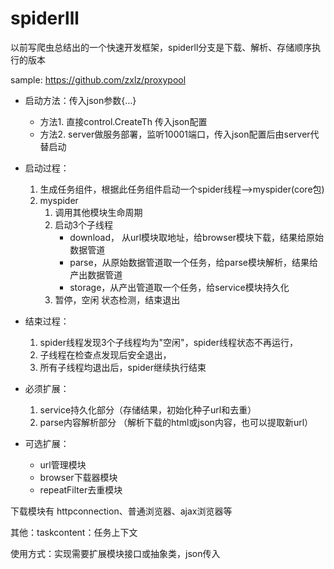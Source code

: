 # spiderlll
 以前写爬虫总结出的一个快速开发框架，spiderll分支是下载、解析、存储顺序执行的版本

 sample: https://github.com/zxlz/proxypool

* 启动方法：传入json参数{...}  
   * 方法1. 直接control.CreateTh 传入json配置  
   * 方法2. server做服务部署，监听10001端口，传入json配置后由server代替启动  

* 启动过程：  
  1. 生成任务组件，根据此任务组件启动一个spider线程-->myspider(core包)  
  2. myspider  
      1. 调用其他模块生命周期  
      2. 启动3个子线程 
         * download， 从url模块取地址，给browser模块下载，结果给原始数据管道  
         * parse，从原始数据管道取一个任务，给parse模块解析，结果给产出数据管道  
         * storage，从产出管道取一个任务，给service模块持久化  
      3. 暂停，空闲 状态检测，结束退出  

* 结束过程： 
  1. spider线程发现3个子线程均为"空闲"，spider线程状态不再运行，  
  2. 子线程在检查点发现后安全退出，  
  3. 所有子线程均退出后，spider继续执行结束  
         

* 必须扩展：  
   1. service持久化部分（存储结果，初始化种子url和去重）  
   2. parse内容解析部分 （解析下载的html或json内容，也可以提取新url）  

* 可选扩展：  
   - url管理模块  
   - browser下载器模块  
   - repeatFilter去重模块  

下载模块有 httpconnection、普通浏览器、ajax浏览器等  

其他：taskcontent：任务上下文  

使用方式：实现需要扩展模块接口或抽象类，json传入  

